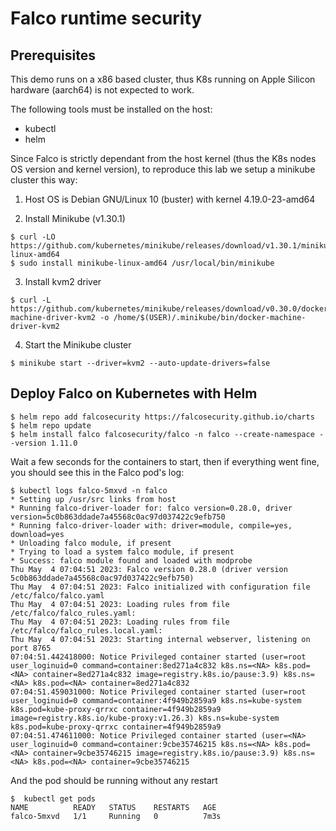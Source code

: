 # Falco runtime security

## Prerequisites

This demo runs on a x86 based cluster, thus K8s running on Apple Silicon hardware (aarch64) is not expected to work.

The following tools must be installed on the host:

- kubectl
- helm

Since Falco is strictly dependant from the host kernel (thus the K8s nodes OS version and kernel version), to reproduce this lab we setup a minikube cluster this way:

1) Host OS is Debian GNU/Linux 10 (buster) with kernel 4.19.0-23-amd64

2) Install Minikube (v1.30.1)

```console
$ curl -LO https://github.com/kubernetes/minikube/releases/download/v1.30.1/minikube-linux-amd64
$ sudo install minikube-linux-amd64 /usr/local/bin/minikube
```

3) Install kvm2 driver

```console
$ curl -L https://github.com/kubernetes/minikube/releases/download/v0.30.0/docker-machine-driver-kvm2 -o /home/$(USER)/.minikube/bin/docker-machine-driver-kvm2
```

4) Start the Minikube cluster

```console
$ minikube start --driver=kvm2 --auto-update-drivers=false
```


## Deploy Falco on Kubernetes with Helm

```console
$ helm repo add falcosecurity https://falcosecurity.github.io/charts
$ helm repo update
$ helm install falco falcosecurity/falco -n falco --create-namespace --version 1.11.0
```

Wait a few seconds for the containers to start, then if everything went fine, you should see this in the Falco pod's log:


```console
$ kubectl logs falco-5mxvd -n falco
* Setting up /usr/src links from host
* Running falco-driver-loader for: falco version=0.28.0, driver version=5c0b863ddade7a45568c0ac97d037422c9efb750
* Running falco-driver-loader with: driver=module, compile=yes, download=yes
* Unloading falco module, if present
* Trying to load a system falco module, if present
* Success: falco module found and loaded with modprobe
Thu May  4 07:04:51 2023: Falco version 0.28.0 (driver version 5c0b863ddade7a45568c0ac97d037422c9efb750)
Thu May  4 07:04:51 2023: Falco initialized with configuration file /etc/falco/falco.yaml
Thu May  4 07:04:51 2023: Loading rules from file /etc/falco/falco_rules.yaml:
Thu May  4 07:04:51 2023: Loading rules from file /etc/falco/falco_rules.local.yaml:
Thu May  4 07:04:51 2023: Starting internal webserver, listening on port 8765
07:04:51.442418000: Notice Privileged container started (user=root user_loginuid=0 command=container:8ed271a4c832 k8s.ns=<NA> k8s.pod=<NA> container=8ed271a4c832 image=registry.k8s.io/pause:3.9) k8s.ns=<NA> k8s.pod=<NA> container=8ed271a4c832
07:04:51.459031000: Notice Privileged container started (user=root user_loginuid=0 command=container:4f949b2859a9 k8s.ns=kube-system k8s.pod=kube-proxy-qrrxc container=4f949b2859a9 image=registry.k8s.io/kube-proxy:v1.26.3) k8s.ns=kube-system k8s.pod=kube-proxy-qrrxc container=4f949b2859a9
07:04:51.474611000: Notice Privileged container started (user=<NA> user_loginuid=0 command=container:9cbe35746215 k8s.ns=<NA> k8s.pod=<NA> container=9cbe35746215 image=registry.k8s.io/pause:3.9) k8s.ns=<NA> k8s.pod=<NA> container=9cbe35746215
```

And the pod should be running without any restart

```console
$  kubectl get pods
NAME          READY   STATUS    RESTARTS   AGE
falco-5mxvd   1/1     Running   0          7m3s
```

